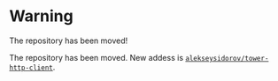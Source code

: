 # Warning

The repository has been moved! 

The repository has been moved. New addess is [`alekseysidorov/tower-http-client`](https://github.com/alekseysidorov/tower-http-client).